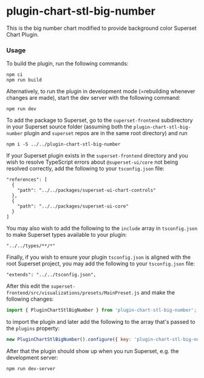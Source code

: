 # plugin-chart-stl-big-number

This is the big number chart modified to provide background color Superset Chart Plugin.

### Usage

To build the plugin, run the following commands:

```
npm ci
npm run build
```

Alternatively, to run the plugin in development mode (=rebuilding whenever changes are made), start the dev server with the following command:

```
npm run dev
```

To add the package to Superset, go to the `superset-frontend` subdirectory in your Superset source folder (assuming both the `plugin-chart-stl-big-number` plugin and `superset` repos are in the same root directory) and run
```
npm i -S ../../plugin-chart-stl-big-number
```

If your Superset plugin exists in the `superset-frontend` directory and you wish to resolve TypeScript errors about `@superset-ui/core` not being resolved correctly, add the following to your `tsconfig.json` file:

```
"references": [
  {
    "path": "../../packages/superset-ui-chart-controls"
  },
  {
    "path": "../../packages/superset-ui-core"
  }
]
```

You may also wish to add the following to the `include` array in `tsconfig.json` to make Superset types available to your plugin:

```
"../../types/**/*"
```

Finally, if you wish to ensure your plugin `tsconfig.json` is aligned with the root Superset project, you may add the following to your `tsconfig.json` file:

```
"extends": "../../tsconfig.json",
```

After this edit the `superset-frontend/src/visualizations/presets/MainPreset.js` and make the following changes:

```js
import { PluginChartStlBigNumber } from 'plugin-chart-stl-big-number';
```

to import the plugin and later add the following to the array that's passed to the `plugins` property:
```js
new PluginChartStlBigNumber().configure({ key: 'plugin-chart-stl-big-number' }),
```

After that the plugin should show up when you run Superset, e.g. the development server:

```
npm run dev-server
```
